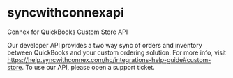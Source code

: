 # syncwithconnexapi
Connex for QuickBooks Custom Store API

Our developer API provides a two way sync of orders and inventory between QuickBooks and your custom ordering solution. For more info, visit https://help.syncwithconnex.com/hc/integrations-help-guide#custom-store. To use our API, please open a support ticket.
